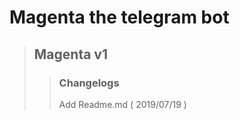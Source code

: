 Magenta the telegram bot
========================
> ## Magenta v1
>> ### Changelogs
>> Add Readme.md ( 2019/07/19 )

